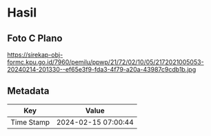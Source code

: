 # Hasil

## Foto C Plano

https://sirekap-obj-formc.kpu.go.id/7960/pemilu/ppwp/21/72/02/10/05/2172021005053-20240214-201330--ef65e3f9-fda3-4f79-a20a-43987c9cdb1b.jpg


## Metadata

| Key        | Value               |
| ---------- | ------------------- |
| Time Stamp | 2024-02-15 07:00:44 |



